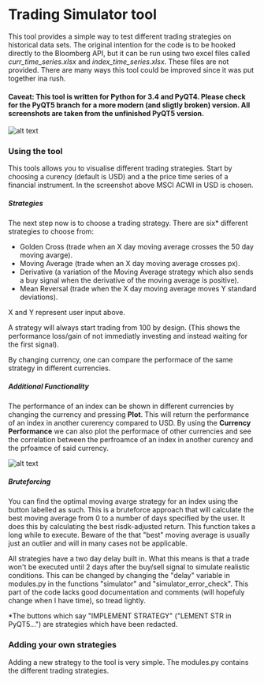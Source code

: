 # Trading Simulator tool

This tool provides a simple way to test different trading strategies on historical data sets. The original intention for the code is to be hooked directly to the Bloomberg API, but it can be run using two excel files called *curr_time_series.xlsx* and *index_time_series.xlsx*. These files are not provided. There are many ways this tool could be improved since it was put together ina rush.

#### Caveat: This tool is written for Python for 3.4 and PyQT4. Please check for the PyQT5 branch for a more modern (and sligtly broken) version. All screenshots are taken from the unfinished PyQT5 version.

![alt text](https://i.imgur.com/pJIe4mC.png)



### Using the tool

This tools allows you to visualise different trading strategies. Start by choosing a curency (default is USD) and a the price time series of a financial instrument. In the screenshot above MSCI ACWI in USD is chosen. 

##### Strategies
The next step now is to choose a trading strategy. There are six* different strategies to choose from:
* Golden Cross (trade when an X day moving average crosses the 50 day moving avarge).
* Moving Average (trade when an X day moving average crosses px).
* Derivative (a variation of the Moving Average strategy which also sends a buy signal when the derivative of the moving average is positive).
* Mean Reversal (trade when the X day moving average moves Y standard deviations).

X and Y represent user input above.

A strategy will always start trading from 100 by design. (This shows the performance loss/gain of not immediatly investing and instead waiting for the first signal).

By changing currency, one can compare the performace of the same strategy in different currencies.

##### Additional Functionality

The performance of an index can be shown in different currencies by changing the currency and pressing **Plot**. This will return the performance of an index in another curerency compared to USD. By using the **Currency Performance** we can also plot the performace of other currencies and see the correlation between the perfroamce of an index in another curency and the prfoamce of said currency.

![alt text](https://i.imgur.com/uqHGns8.png)


##### Bruteforcing
You can find the optimal moving avarge strategy for an index using the button labelled as such. This is a bruteforce approach that will calculate the best moving average from 0 to a number of days specified by the user. It does this by calculating the best risdk-adjusted return. This function takes a long while to execute. Beware of the that "best" moving average is usually just an outlier and will in many cases not be applicable.




All strategies have a two day delay built in. What this means is that a trade won't be executed until 2 days after the buy/sell signal to simulate realistic conditions. This can be changed by changing the "delay" variable in modules.py in the functions "simulator" and "simulator_error_check". This part of the code lacks good documentation and comments (will hopefuly change when I have time), so tread lightly.

\*The buttons which say "IMPLEMENT STRATEGY" ("LEMENT STR in PyQT5...") are strategies which have been redacted.










### Adding your own strategies

Adding a new strategy to the tool is very simple. The modules.py contains the different trading strategies.

